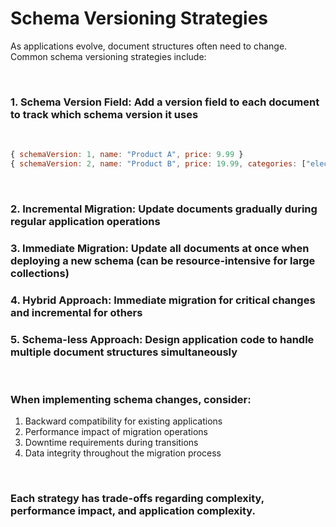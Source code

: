 # Schema Versioning Strategies

As applications evolve, document structures often need to change. Common schema versioning strategies include:

&nbsp;
### 1. Schema Version Field: Add a version field to each document to track which schema version it uses
&nbsp;

```javascript
{ schemaVersion: 1, name: "Product A", price: 9.99 }
{ schemaVersion: 2, name: "Product B", price: 19.99, categories: ["electronics"] }
```

&nbsp;
### 2. Incremental Migration: Update documents gradually during regular application operations
### 3. Immediate Migration: Update all documents at once when deploying a new schema (can be resource-intensive for large collections)
### 4. Hybrid Approach: Immediate migration for critical changes and incremental for others
### 5. Schema-less Approach: Design application code to handle multiple document structures simultaneously

&nbsp;
### When implementing schema changes, consider:

1. Backward compatibility for existing applications
2. Performance impact of migration operations
3. Downtime requirements during transitions
4. Data integrity throughout the migration process

&nbsp;
### Each strategy has trade-offs regarding complexity, performance impact, and application complexity.